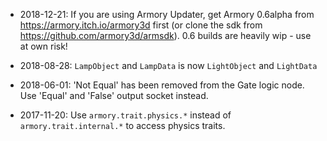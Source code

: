 * 2018-12-21: If you are using Armory Updater, get Armory 0.6alpha from https://armory.itch.io/armory3d first (or clone the sdk from https://github.com/armory3d/armsdk). 0.6 builds are heavily wip - use at own risk!

* 2018-08-28: `LampObject` and `LampData` is now `LightObject` and `LightData`
* 2018-06-01: 'Not Equal' has been removed from the Gate logic node. Use 'Equal' and 'False' output socket instead.
* 2017-11-20: Use `armory.trait.physics.*` instead of `armory.trait.internal.*` to access physics traits.

